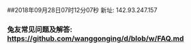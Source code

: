 ##2018年09月28日07时12分07秒 新址: 142.93.247.157
### 兔友常见问题及解答: https://github.com/wanggonging/d/blob/w/FAQ.md
